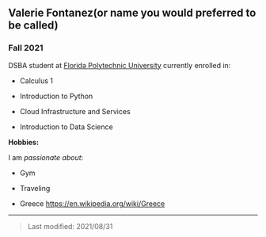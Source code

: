 ## Valerie Fontanez(or name you would preferred to be called)

### Fall 2021

DSBA student at [Florida Polytechnic University](https://www.floridapoly.edu) currently enrolled in: 

- Calculus 1

- Introduction to Python

- Cloud Infrastructure and Services

- Introduction to Data Science

**Hobbies:**

I am _passionate about_: 

- Gym

- Traveling 

- Greece <https://en.wikipedia.org/wiki/Greece>

***

> Last modified: 2021/08/31

